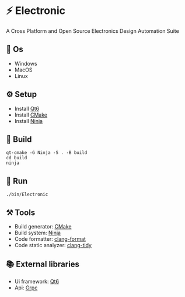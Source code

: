 # ⚡ Electronic
A Cross Platform and Open Source Electronics Design Automation Suite

## 👾 Os 
- Windows
- MacOS
- Linux

## ⚙️ Setup
- Install [Qt6](https://doc.qt.io/qt-6/)
- Install [CMake](https://cmake.org)
- Install [Ninja](https://ninja-build.org)

## 🔨 Build
```
qt-cmake -G Ninja -S . -B build
cd build
ninja
```

## 🚀 Run 
```
./bin/Electronic
```

## ⚒️ Tools
- Build generator: [CMake](https://cmake.org)
- Build system: [Ninja](https://ninja-build.org)
- Code formatter: [clang-format](https://clang.llvm.org/docs/ClangFormat.html)
- Code static analyzer: [clang-tidy](https://clang.llvm.org/extra/clang-tidy/)

## 📚 External libraries
- Ui framework: [Qt6](https://doc.qt.io/qt-6)
- Api: [Grpc](../api)

